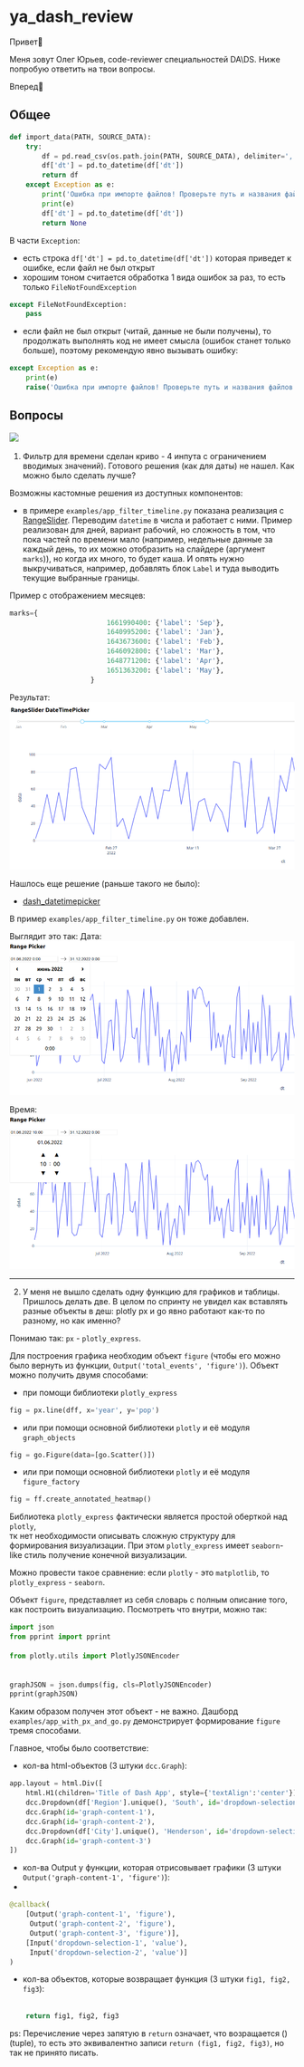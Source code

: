 # ya_dash_review

Привет🙌

Меня зовут Олег Юрьев, code-reviewer специальностей DA\DS. Ниже попробую ответить на твои вопросы.

Вперед🚀

## Общее

```python
def import_data(PATH, SOURCE_DATA):
    try:
        df = pd.read_csv(os.path.join(PATH, SOURCE_DATA), delimiter=',')
        df['dt'] = pd.to_datetime(df['dt'])
        return df
    except Exception as e:
        print('Ошибка при импорте файлов! Проверьте путь и названия файлов!')
        print(e)
        df['dt'] = pd.to_datetime(df['dt'])
        return None
```

В части `Exception`:
 - есть строка `df['dt'] = pd.to_datetime(df['dt'])` которая приведет к ошибке, если файл не был открыт
 - хорошим тоном считается обработка 1 вида ошибок за раз, то есть только `FileNotFoundException`

```python
except FileNotFoundException:
    pass
```

 - если файл не был открыт (читай, данные не были получены), то продолжать выполнять код не имеет смысла 
(ошибок станет только больше), поэтому рекомендую явно вызывать ошибку:

```python
except Exception as e:
    print(e)
    raise('Ошибка при импорте файлов! Проверьте путь и названия файлов!')
```



## Вопросы
![](https://cdn.lifehacker.ru/wp-content/uploads/2016/02/Depositphotos_10817575_l-2015_1454341702-630x446.jpg)

1. Фильтр для времени сделан криво - 4 инпута с ограничением вводимых значений). 
Готового решения (как для даты) не нашел. Как можно было сделать лучше?

Возможны кастомные решения из доступных компонентов:
- в примере `examples/app_filter_timeline.py` показана реализация с [RangeSlider](https://dash.plotly.com/dash-core-components/rangeslider). 
Переводим `datetime` в числа и работает с ними.  Пример реализован для дней, вариант рабочий, 
но сложность в том, что пока частей по времени мало (например, недельные данные
за каждый день, то их можно отобразить на слайдере (аргумент `marks`)), но когда их много, то будет каша.
И опять нужно выкручиваться, например, добавлять блок `Label` и туда выводить текущие выбранные границы.

Пример с отображением месяцев:

```python
marks={
                        1661990400: {'label': 'Sep'},
                        1640995200: {'label': 'Jan'},
                        1643673600: {'label': 'Feb'},
                        1646092800: {'label': 'Mar'},
                        1648771200: {'label': 'Apr'},
                        1651363200: {'label': 'May'},
                    }
```

Результат:
![Screenshot from 2023-03-29 15-02-18.png](img%2FScreenshot%20from%202023-03-29%2015-02-18.png)


Нашлось еще решение (раньше такого не было):
- [dash_datetimepicker](https://github.com/SebastianRehfeldt/dash-datepicker/blob/master/dash_datetimepicker/usage.py)

В пример `examples/app_filter_timeline.py` он тоже добавлен.

Выглядит это так:
Дата:
![Screenshot from 2023-03-29 14-12-54.png](img%2FScreenshot%20from%202023-03-29%2014-12-54.png)

Время:
![Screenshot from 2023-03-29 14-13-03.png](img%2FScreenshot%20from%202023-03-29%2014-13-03.png)


------------------------------------
2. У меня не вышло сделать одну функцию для графиков и таблицы. 
Пришлось делать две. 
В целом по спринту не увидел как вставлять разные объекты в деш: 
plotly px и go явно работают как-то по разному, но как именно?

Понимаю так: `px` - `plotly_express`.

Для построения графика необходим объект `figure` (чтобы его можно было вернуть из функции,  `Output('total_events', 'figure')`).
Объект можно получить двумя способами:
- при помощи библиотеки `plotly_express`

```python
fig = px.line(dff, x='year', y='pop')
```

- или при помощи основной библиотеки `plotly` и её модуля `graph_objects`

```python
fig = go.Figure(data=[go.Scatter()])
```

- или при помощи основной библиотеки `plotly` и её модуля `figure_factory`

```python
fig = ff.create_annotated_heatmap()
```

Библиотека `plotly_express` фактически является простой оберткой над `plotly`,  
тк нет необходимости описывать сложную структуру для формирования визуализации. При этом `plotly_express`
имеет `seaborn`-like стиль получение конечной визуализации.

Можно провести такое сравнение: если `plotly` - это `matplotlib`, то 
`plotly_express` - `seaborn`.

Объект `figure`, представляет из себя словарь c полным описание того, как построить визуализацию. Посмотреть что внутри, можно так:

```python
import json
from pprint import pprint

from plotly.utils import PlotlyJSONEncoder


graphJSON = json.dumps(fig, cls=PlotlyJSONEncoder)
pprint(graphJSON)
```

Каким образом получен этот объект - не важно. Дашборд `examples/app_with_px_and_go.py` демонстрирует
формирование `figure` тремя способами.

Главное, чтобы было соответствие:
- кол-ва html-объектов (3 штуки `dcc.Graph`):

```python
app.layout = html.Div([
    html.H1(children='Title of Dash App', style={'textAlign':'center'}),
    dcc.Dropdown(df['Region'].unique(), 'South', id='dropdown-selection-1'),
    dcc.Graph(id='graph-content-1'),
    dcc.Graph(id='graph-content-2'),
    dcc.Dropdown(df['City'].unique(), 'Henderson', id='dropdown-selection-2'),
    dcc.Graph(id='graph-content-3')
])
```

- кол-ва Output у функции, которая отрисовывает графики (3 штуки `Output('graph-content-1', 'figure')`):
- 
```python
@callback(
    [Output('graph-content-1', 'figure'),
     Output('graph-content-2', 'figure'),
     Output('graph-content-3', 'figure')],
    [Input('dropdown-selection-1', 'value'),
     Input('dropdown-selection-2', 'value')]
)
```
- кол-ва объектов, которые возвращает функция (3 штуки `fig1, fig2, fig3`):

```python

    return fig1, fig2, fig3

```

ps: Перечисление через запятую в `return` означает, что возращается () (tuple), то есть это эквивалентно записи `return (fig1, fig2, fig3)`, 
но так не принято писать.